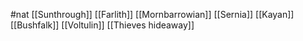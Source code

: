 #nat
[[Sunthrough]] 
[[Farlith]]
[[Mornbarrowian]]
[[Sernia]]
[[Kayan]]
[[Bushfalk]]
[[Voltulin]]
[[Thieves hideaway]]